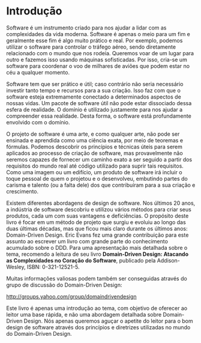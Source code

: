 # Introdução
 
Software é um instrumento criado para nos ajudar a lidar com as complexidades da vida moderna. Software é apenas o meio para um fim e geralmente esse fim é algo muito prático e real. Por exemplo, podemos utilizar o software para controlar o tráfego aéreo, sendo diretamente relacionado com o mundo que nos rodeia. Queremos voar de um lugar para outro e fazemos isso usando máquinas sofisticadas. Por isso, cria-se um software para coordenar o voo de milhares de aviões que podem estar no céu a qualquer momento.
 
Software tem que ser prático e útil; caso contrário não seria necessário investir tanto tempo e recursos para a sua criação. Isso faz com que o software esteja extremamente conectado a determinados aspectos de nossas vidas. Um pacote de software útil não pode estar dissociado dessa esfera de realidade. O domínio é utilizado justamente para nos ajudar a compreender essa realidade. Desta forma, o software está profundamente envolvido com o domínio.

<!-- Estou pensando em deixar 'Software design', traduzido originalmente como 'Projeteo de software' como 'Desing de software' mesmo. -->
O projeto de software é uma arte, e como qualquer arte, não pode ser ensinada e aprendida como uma ciência exata, por meio de teoremas e fórmulas. Podemos descobrir os princípios e técnicas úteis para serem aplicados ao processo de criação de software, mas provavelmente não seremos capazes de fornecer um caminho exato a ser seguido a partir dos requisitos do mundo real até código utilizado para suprir tais requisitos. Como uma imagem ou um edifício, um produto de software irá incluir o toque pessoal de quem o projetou e o desenvolveu, embutindo partes do carisma e talento (ou a falta dele) dos que contribuíram para a sua criação e crescimento.
 
Existem diferentes abordagens de design de software. Nos últimos 20 anos, a indústria de software descobriu e utilizou vários métodos para criar seus produtos, cada um com suas vantagens e deficiências. O propósito deste livro é focar em um método de projeto que surgiu e evoluiu ao longo das duas últimas décadas, mas que ficou mais claro durante os últimos anos: Domain-Driven Design. Eric Evans fez uma grande contribuição para este assunto ao escrever um livro com grande parte do conhecimento acumulado sobre o DDD. Para uma apresentação mais detalhada sobre o tema, recomendo a leitura de seu livro __Domain-Driven Design: Atacando as Complexidades no Coração do Software__, publicado pela Addison-Wesley, ISBN: 0-321-12521-5.
 
Muitas informações valiosas podem também ser conseguidas através do grupo de discussão do Domain-Driven Design:
 
http://groups.yahoo.com/group/domaindrivendesign
 
Este livro é apenas uma introdução ao tema, com objetivo de oferecer ao leitor uma base rápida, e não uma abordagem detalhada sobre Domain-Driven Design. Nós apenas queremos aguçar o apetite do leitor para o bom design de software através dos princípios e diretrizes utilizadas no mundo do Domain-Driven Design.
